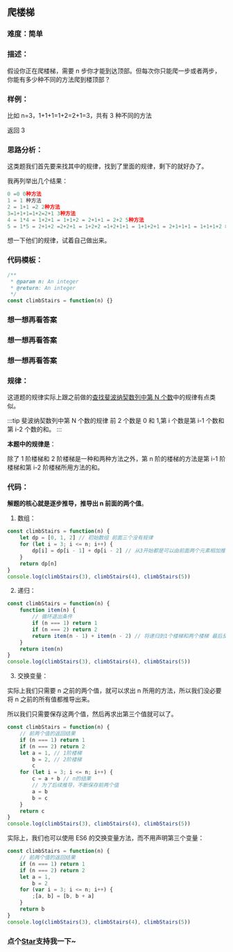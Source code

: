 ## 爬楼梯

### 难度：简单

### 描述：

假设你正在爬楼梯，需要 n 步你才能到达顶部。但每次你只能爬一步或者两步，你能有多少种不同的方法爬到楼顶部？

### 样例：

比如 n=3，1+1+1=1+2=2+1=3，共有 3 种不同的方法

返回 3

### 思路分析：

这类题我们首先要来找其中的规律，找到了里面的规律，剩下的就好办了。

我再列举出几个结果：

```js
0 =0 0种方法
1 = 1 种方法
2 = 1+1 =2 2种方法
3=1+1+1=1+2=2+1 3种方法
4 = 1*4 = 1+2+1 = 1+1+2 = 2+1+1 = 2+2 5种方法
5 = 1*5 = 2+1+2 =2+2+1 = 1+2+2 =1+2+1+1 = 1+1+2+1 = 2+1+1+1 = 1+1+1+2 8种方法
```

想一下他们的规律，试着自己做出来。

### 代码模板：

```js
/**
 * @param n: An integer
 * @return: An integer
 */
const climbStairs = function(n) {}
```

### 想一想再看答案

### 想一想再看答案

### 想一想再看答案

### 规律：

这道题的规律实际上跟之前做的[查找斐波纳契数列中第 N 个数](http://obkoro1.com/web_accumulate/algorithm/induction/%E6%9F%A5%E6%89%BE%E6%96%90%E6%B3%A2%E7%BA%B3%E5%A5%91%E6%95%B0%E5%88%97%E4%B8%AD%E7%AC%ACN%E4%B8%AA%E6%95%B0.html)中的规律有点类似。

:::tip 斐波纳契数列中第 N 个数的规律
前 2 个数是 0 和 1,第 i 个数是第 i-1 个数和第 i-2 个数的和。
:::

**本题中的规律是**：

除了 1 阶楼梯和 2 阶楼梯是一种和两种方法之外，第 n 阶的楼梯的方法是第 i-1 阶楼梯和第 i-2 阶楼梯所用方法的和。

### 代码：

**解题的核心就是逐步推导，推导出 n 前面的两个值**。

1. 数组：

```js
const climbStairs = function(n) {
	let dp = [0, 1, 2] // 初始数组 前面三个没有规律
	for (let i = 3; i <= n; i++) {
		dp[i] = dp[i - 1] + dp[i - 2] // 从3开始都是可以由前面两个元素相加推导出来
	}
	return dp[n]
}
console.log(climbStairs(3), climbStairs(4), climbStairs(5))
```

2. 递归：

```js
const climbStairs = function(n) {
	function item(n) {
		// 循环退出条件
		if (n === 1) return 1
		if (n === 2) return 2
		return item(n - 1) + item(n - 2) // 将递归到1个楼梯和两个楼梯 最后反推到n个楼梯
	}
	return item(n)
}
console.log(climbStairs(3), climbStairs(4), climbStairs(5))
```

3. 交换变量：

实际上我们只需要 n 之前的两个值，就可以求出 n 所用的方法，所以我们没必要将 n 之前的所有值都推导出来。

所以我们只需要保存这两个值，然后再求出第三个值就可以了。

```js
const climbStairs = function(n) {
	// 前两个值的返回结果
	if (n === 1) return 1
	if (n === 2) return 2
	let a = 1, // 1阶楼梯
		b = 2, // 2阶楼梯
		c
	for (let i = 3; i <= n; i++) {
		c = a + b // n的结果
		// 为了后续推导，不断保存前两个值
		a = b
		b = c
	}
	return c
}
console.log(climbStairs(3), climbStairs(4), climbStairs(5))
```

实际上，我们也可以使用 ES6 的交换变量方法，而不用声明第三个变量：

```js
const climbStairs = function(n) {
	// 前两个值的返回结果
	if (n === 1) return 1
	if (n === 2) return 2
	let a = 1,
		b = 2
	for (var i = 3; i <= n; i++) {
		;[a, b] = [b, b + a]
	}
	return b
}
console.log(climbStairs(3), climbStairs(4), climbStairs(5))
```

<!-- 特殊字符串：用于修改/删除markdown的结尾提示语-->

### 点个[Star](https://github.com/OBKoro1/Brush_algorithm)支持我一下~

